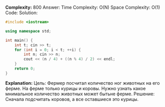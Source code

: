 **Complexity:** 800
Answer:
	Time Complexity: O(N)
	Space Complexity: O(1)
Code:
Solution:
```cpp
#include <iostream>

using namespace std;

int main() {
    int t; cin >> t;
    for (int i = 0; i < t; ++i) {
        int n; cin >> n;
        cout << (n / 4) + ((n % 4) / 2) << endl;
    }
    return 0;
}
```
**Explanation:**
	Цель: Фермер посчитал количество ног животных на его ферме. На ферме только курицы и коровы. Нужно узнать какое мнимальное количество животных может бытьне ферме.
	Решение: Сначала подсчитать коровов, а все оставшиеся это курицы.